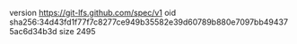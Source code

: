 version https://git-lfs.github.com/spec/v1
oid sha256:34d43fd1f77f7c8277ce949b35582e39d60789b880e7097bb494375ac6d34b3d
size 2495
